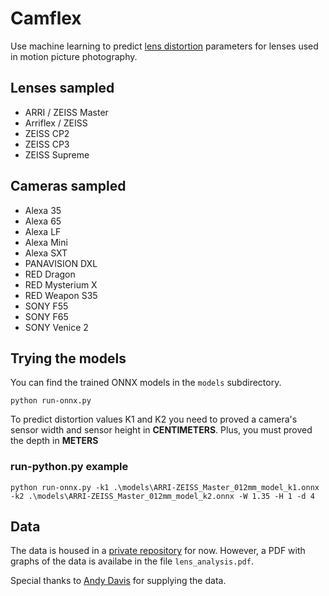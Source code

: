 # Camflex

Use machine learning to predict [lens distortion](https://en.wikipedia.org/wiki/Distortion_(optics)) parameters for lenses used in motion picture photography.

## Lenses sampled
- ARRI / ZEISS Master
- Arriflex / ZEISS
- ZEISS CP2
- ZEISS CP3
- ZEISS Supreme

## Cameras sampled
- Alexa 35
- Alexa 65
- Alexa LF
- Alexa Mini
- Alexa SXT
- PANAVISION DXL
- RED Dragon
- RED Mysterium X
- RED Weapon S35
- SONY F55
- SONY F65
- SONY Venice 2

## Trying the models
You can find the trained ONNX models in the `models` subdirectory.

`python run-onnx.py` 

To predict distortion values K1 and K2 you need to proved a camera's sensor width and sensor height in **CENTIMETERS**. Plus, you must proved the depth in **METERS**

### run-python.py example
`python run-onnx.py -k1 .\models\ARRI-ZEISS_Master_012mm_model_k1.onnx -k2 .\models\ARRI-ZEISS_Master_012mm_model_k2.onnx -W 1.35 -H 1 -d 4`

## Data

The data is housed in a [private repository](https://github.com/pinkwerks/camflex-data) for now. However, a PDF with graphs of the data is availabe in the file `lens_analysis.pdf`.

Special thanks to [Andy Davis](https://imag4media.com/) for supplying the data.